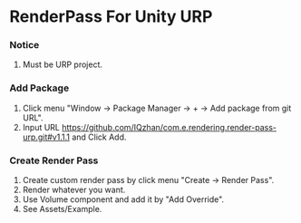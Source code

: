 # RenderPass For Unity URP
### Notice
1. Must be URP project.
### Add Package
1. Click menu "Window -> Package Manager -> + -> Add package from git URL".
2. Input URL https://github.com/IQzhan/com.e.rendering.render-pass-urp.git#v1.1.1 and Click Add.
### Create Render Pass
1. Create custom render pass by click menu "Create -> Render Pass".
2. Render whatever you want.
3. Use Volume component and add it by "Add Override".
4. See Assets/Example.